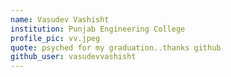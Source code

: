 ```yaml
---
name: Vasudev Vashisht
institution: Punjab Engineering College
profile_pic: vv.jpeg
quote: psyched for my graduation..thanks github
github_user: vasudevvashisht
---
```

